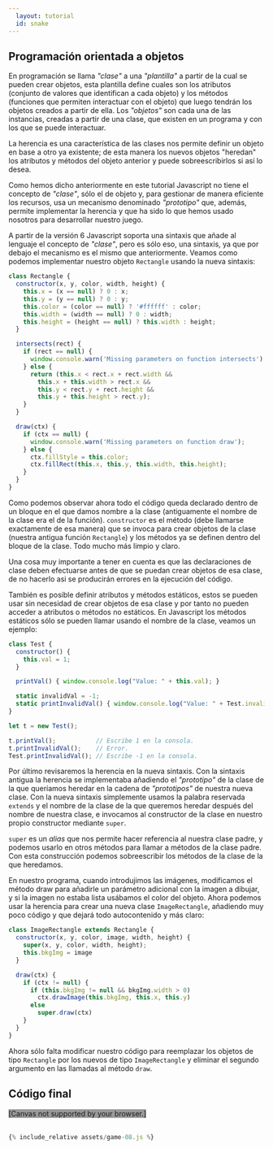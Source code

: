```yaml
---
  layout: tutorial
  id: snake
---
```


## Programación orientada a objetos

En programación se llama *"clase"* a una *"plantilla"* a partir de la cual se pueden crear objetos, esta plantilla define cuales
son los atributos (conjunto de valores que identifican a cada objeto) y los métodos (funciones que permiten interactuar con el
objeto) que luego tendrán los objetos creados a partir de ella. Los *"objetos"* son cada una de las instancias, creadas a partir
de una clase, que existen en un programa y con los que se puede interactuar.

La herencia es una característica de las clases nos permite definir un objeto en base a otro ya existente; de esta manera los
nuevos objetos "heredan" los atributos y métodos del objeto anterior y puede sobreescribirlos si así lo desea.

Como hemos dicho anteriormente en este tutorial Javascript no tiene el concepto de *"clase"*, sólo el de objeto y, para gestionar
de manera eficiente los recursos, usa un mecanismo denominado *"prototipo"* que, además, permite implementar la herencia y que ha
sido lo que hemos usado nosotros para desarrollar nuestro juego.

A partir de la versión 6 Javascript soporta una sintaxis que añade al lenguaje el concepto de *"clase"*, pero es sólo eso, una
sintaxis, ya que por debajo el mecanismo es el mismo que anteriormente. Veamos como podemos implementar nuestro objeto `Rectangle`
usando la nueva sintaxis:

``` javascript
class Rectangle {
  constructor(x, y, color, width, height) {
    this.x = (x == null) ? 0 : x;
    this.y = (y == null) ? 0 : y;
    this.color = (color == null) ? '#ffffff' : color;
    this.width = (width == null) ? 0 : width;
    this.height = (height == null) ? this.width : height;
  }

  intersects(rect) {
    if (rect == null) {
      window.console.warn('Missing parameters on function intersects');
    } else {
      return (this.x < rect.x + rect.width &&
        this.x + this.width > rect.x &&
        this.y < rect.y + rect.height &&
        this.y + this.height > rect.y);
    }
  }

  draw(ctx) {
    if (ctx == null) {
      window.console.warn('Missing parameters on function draw');
    } else {
      ctx.fillStyle = this.color;
      ctx.fillRect(this.x, this.y, this.width, this.height);
    }
  }
}
```

Como podemos observar ahora todo el código queda declarado dentro de un bloque en el que damos nombre a la clase (antiguamente
el nombre de la clase era el de la función). `constructor` es el método (debe llamarse exactamente de esa manera) que se invoca
para crear objetos de la clase (nuestra antigua función `Rectangle`) y los métodos ya se definen dentro del bloque de la clase.
Todo mucho más limpio y claro.

Una cosa muy importante a tener en cuenta es que las declaraciones de clase deben efectuarse antes de que se puedan crear objetos
de esa clase, de no hacerlo asi se producirán errores en la ejecución del código.

También es posible definir atributos y métodos estáticos, estos se pueden usar sin necesidad de crear objetos de esa clase y por
tanto no pueden acceder a atributos o métodos no estáticos. En Javascript los métodos estáticos sólo se pueden llamar  usando el
nombre de la clase, veamos un ejemplo:

``` javascript
class Test {
  constructor() {
    this.val = 1;
  }

  printVal() { window.console.log("Value: " + this.val); }

  static invalidVal = -1;
  static printInvalidVal() { window.console.log("Value: " + Test.invalidVal); }
}

let t = new Test();

t.printVal();           // Escribe 1 en la consola.
t.printInvalidVal();    // Error.
Test.printInvalidVal(); // Escribe -1 en la consola.
```

Por último revisaremos la herencia en la nueva sintaxis. Con la sintaxis antigua la herencia se implementaba añadiendo el *"prototipo"*
de la clase de la que queríamos heredar en la cadena de *"prototipos"* de nuestra nueva clase. Con la nueva sintaxis simplemente
usamos la palabra reservada `extends` y el nombre de la clase de la que queremos heredar después del nombre de nuestra clase, e
invocamos al constructor de la clase en nuestro propio constructor mediante `super`.

`super` es un *alias* que nos permite hacer referencia al nuestra clase padre, y podemos usarlo en otros métodos para llamar a
métodos de la clase padre. Con esta construcción podemos sobreescribir los métodos de la clase de la que heredamos.

En nuestro programa, cuando introdujimos las imágenes, modificamos el método draw para añadirle un parámetro adicional con la
imagen a dibujar, y si la imagen no estaba lista usábamos el color del objeto. Ahora podemos usar la herencia para crear una
nueva clase `ImageRectangle`, añadiendo muy poco código y que dejará todo autocontenido y más claro:


``` javascript
class ImageRectangle extends Rectangle {
  constructor(x, y, color, image, width, height) {
    super(x, y, color, width, height);
    this.bkgImg = image
  }

  draw(ctx) {
    if (ctx != null) {
      if (this.bkgImg != null && bkgImg.width > 0)
        ctx.drawImage(this.bkgImg, this.x, this.y)
      else
        super.draw(ctx)
    }
  }
}
```

Ahora sólo falta modificar nuestro código para reemplazar los objetos de tipo `Rectangle` por los nuevos de tipo `ImageRectangle`
y eliminar el segundo argumento en las llamadas al método `draw`.

## Código final

<div class="game_example">
  <script type="application/javascript" src="assets/game-08.js"></script>
  <canvas id="canvas" width="700" height="350" style="background:#999">[Canvas not supported by your browser.]</canvas>
</div>
<div>&nbsp;</div>

``` javascript
{% include_relative assets/game-08.js %}
```
